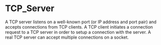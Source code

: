 # TCP_Server
A TCP server listens on a well-known port (or IP address and port pair) and accepts connections from TCP clients. A TCP client initiates a connection request to a TCP server in order to setup a connection with the server. A real TCP server can accept multiple connections on a socket.

